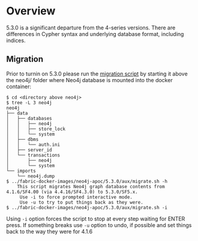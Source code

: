 # Overview

5.3.0 is a significant departure from the 4-series versions. There are differences
in Cypher syntax and underlying database format, including indices.

## Migration

Prior to turnin on 5.3.0 please run the [migration script](aux/migration.sh) by
starting it above the neo4j/ folder where Neo4j database is mounted into the
docker container:

```
$ cd <directory above neo4j>
$ tree -L 3 neo4j
neo4j
├── data
│   ├── databases
│   │   ├── neo4j
│   │   ├── store_lock
│   │   └── system
│   ├── dbms
│   │   └── auth.ini
│   ├── server_id
│   └── transactions
│       ├── neo4j
│       └── system
└── imports
    └── neo4j.dump
$ ../fabric-docker-images/neo4j-apoc/5.3.0/aux/migrate.sh -h
    This script migrates Neo4j graph database contents from 4.1.6/SF4.00 (via 4.4.16/SF4.3.0) to 5.3.0/SF5.x.
     Use -i to force prompted interactive mode.
     Use -u to try to put things back as they were.
$ ../fabric-docker-images/neo4j-apoc/5.3.0/aux/migrate.sh -i
```
Using `-i` option forces the script to stop at every step waiting for ENTER press.
If something breaks use `-u` option to undo, if possible and set things back to the way they were for 4.1.6
